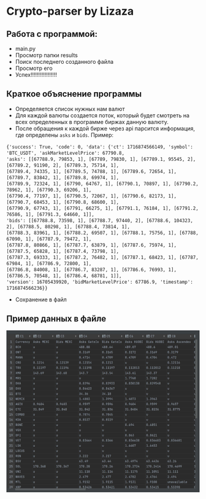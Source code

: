 # Crypto-parser by Lizaza

## Работа с программой:  

- main.py
- Просмотр папки results
- Поиск последнего созданного файла
- Просмотр его
- Успех!!!!!!!!!!!!!!!!!

## Краткое объяснение программы

- Определяется список нужных нам валют
- Для каждой валюты создается поток, который будет смотреть на всех определенных в программе биржах данную валюту.
- После обращения к каждой бирже через api парсится информация, где определены ```asks``` и ```bids```. Пример:  
```text
{'success': True, 'code': 0, 'data': {'ct': 1716874566149, 'symbol': 'BTC_USDT', 'askMarketLevelPrice': 67790.8, 
'asks': [[67788.9, 79853, 1], [67789, 79830, 1], [67789.1, 95545, 2], [67789.2, 91190, 2], [67789.3, 75714, 1], 
[67789.4, 74335, 1], [67789.5, 74788, 1], [67789.6, 72654, 1], [67789.7, 83842, 1], [67789.8, 69974, 1], 
[67789.9, 72324, 1], [67790, 64767, 1], [67790.1, 70897, 1], [67790.2, 78962, 1], [67790.3, 69206, 1], 
[67790.4, 77197, 1], [67790.5, 72067, 1], [67790.6, 82173, 1], [67790.7, 68453, 1], [67790.8, 68600, 1], 
[67790.9, 67743, 1], [67791, 66275, 1], [67791.1, 76184, 1], [67791.2, 76586, 1], [67791.3, 64660, 1]], 
'bids': [[67788.8, 73598, 1], [67788.7, 97440, 2], [67788.6, 104323, 2], [67788.5, 80298, 1], [67788.4, 73814, 1], 
[67788.3, 83961, 1], [67788.2, 69507, 1], [67788.1, 75756, 1], [67788, 67090, 1], [67787.9, 79472, 1], 
[67787.8, 80866, 1], [67787.7, 63879, 1], [67787.6, 75974, 1], [67787.5, 65828, 1], [67787.4, 73798, 1], 
[67787.3, 69333, 1], [67787.2, 76482, 1], [67787.1, 68423, 1], [67787, 67984, 1], [67786.9, 72800, 1], 
[67786.8, 84008, 1], [67786.7, 83287, 1], [67786.6, 76993, 1], [67786.5, 70548, 1], [67786.4, 68781, 1]], 
'version': 16705439920, 'bidMarketLevelPrice': 67786.9, 'timestamp': 1716874566236}}
```
- Сохранение в файл

## Пример данных в файле

![report_ex](report/report_ex.JPG)